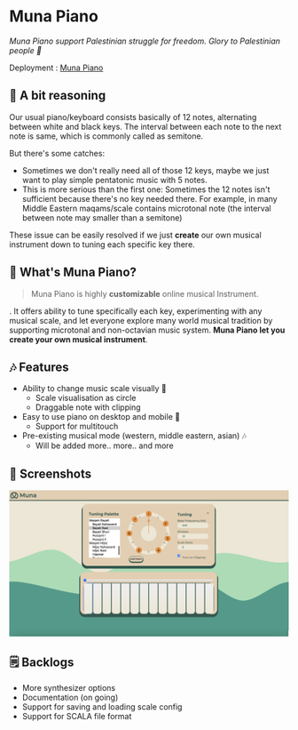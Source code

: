 # Muna Piano 
*Muna Piano support Palestinian struggle for freedom. Glory to Palestinian people 🍉*

Deployment : [Muna Piano](https://munapiano.netlify.app/)

## 😬 A bit reasoning
Our usual piano/keyboard consists basically of 12 notes, alternating between white and black keys. The interval between each note to the next note is same, which is commonly called as semitone. 

But there's some catches:
- Sometimes we don't really need all of those 12 keys, maybe we just want to play simple pentatonic music with 5 notes. 
- This is more serious than the first one: Sometimes the 12 notes isn't sufficient because there's no key needed there. For example, in many Middle Eastern maqams/scale contains microtonal note (the interval between note may smaller than a semitone)

These issue can be easily resolved if we just **create** our own musical instrument down to tuning each specific key there.
## 🎹 What's Muna Piano? 
> Muna Piano is highly **customizable** online musical Instrument.

. It offers ability to tune specifically each key, experimenting with any musical scale, and let everyone explore many world musical tradition by supporting microtonal and non-octavian music system. **Muna Piano let you create your own musical instrument**.

## 🎶 Features 
- Ability to change music scale visually 👀
    - Scale visualisation as circle
    - Draggable note with clipping
- Easy to use piano on desktop and mobile 📱
    - Support for multitouch
- Pre-existing musical mode (western, middle eastern, asian) 🎶
    - Will be added more.. more.. and more

## 📸 Screenshots
![Muna Desktop](ss_muna.png)

## 🗒️ Backlogs
- More synthesizer options
- Documentation (on going)
- Support for saving and loading scale config
- Support for SCALA file format